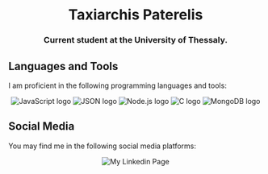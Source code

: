 <h1 align="center">Taxiarchis Paterelis</h1>
<h3 align="center">Current student at the University of Thessaly.</h3>

## Languages and Tools
I am proficient in the following programming languages and tools:
<p align="center"> <img src="https://img.shields.io/badge/JavaScript-%23F0FFFF?style=for-the-badge&logo=javascript&logoColor=%23F0FFFF&labelColor=%232F4F4F&color=%232F4F4F&link=https%3A%2F%2Fwww.javascript.com%2F" alt="JavaScript logo"/>
  <img src="https://img.shields.io/badge/JSON-%23F0FFFF?style=for-the-badge&logo=json&logoColor=%23F0FFFF&labelColor=%232F4F4F&color=%232F4F4F&link=https://www.json.org/json-en.html" alt="JSON logo"/>
<img src="https://img.shields.io/badge/Node.js-%23F0FFFF?style=for-the-badge&logo=node.js&logoColor=%23F0FFFF&labelColor=%232F4F4F&color=%232F4F4F&link=https://nodejs.org/en" alt="Node.js logo" /> 
  <img src="https://img.shields.io/badge/C-%23F0FFFF?style=for-the-badge&logo=c&logoColor=%23F0FFFF&labelColor=%232F4F4F&color=%232F4F4F&link=https://www.learn-c.org/" alt="C logo" /> 
<img src="https://img.shields.io/badge/MongoDB-%23F0FFFF?style=for-the-badge&logo=mongodb&logoColor=%23F0FFFF&labelColor=%232F4F4F&color=%232F4F4F&link=https://www.mongodb.com/" alt="MongoDB logo"/> </p>

## Social Media
You may find me in the following social media platforms:

<p align="center"> <img src="https://img.shields.io/badge/LINKEDIN-%23F0FFFF?style=for-the-badge&logo=linkedin&logoColor=%23F0FFFF&labelColor=%232F4F4F&color=%232F4F4F&link="https://www.linkedin.com/in/taxpater" alt="My Linkedin Page"/> </p>
